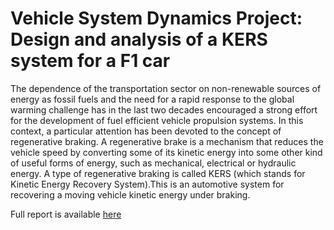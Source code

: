 # Vehicle System Dynamics Project: Design and analysis of a KERS system for a F1 car
The dependence of the transportation sector on non-renewable sources of energy as fossil fuels and the need for a rapid response to the global warming challenge has in the last
two decades encouraged a strong effort for the development of fuel efficient vehicle propulsion systems. In this context, a particular attention has been devoted to the concept of
regenerative braking. A regenerative brake is a mechanism that reduces the vehicle speed by converting some of its kinetic energy into some other kind of useful forms of energy, such as mechanical, electrical or hydraulic energy. A type of regenerative braking is called KERS (which stands for Kinetic Energy Recovery System).This is an automotive system for recovering a moving vehicle kinetic energy under braking.

Full report is available [here](VSDProject/Report/Main.pdf)
